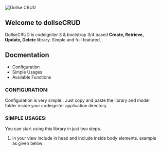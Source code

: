 ![Dollse CRUD]({{site.baseurl}}/https://i.imgur.com/PtAzIZ6.png)

## Welcome to dollseCRUD

DollseCRUD is codeigniter 3 & bootstrap 3/4 based **Create, Retrieve, Update, Delete** library. Simple and full featured.

## Docmentation

- Configuration
- Simple Usages
- Available Functions

### CONFIGURATION:
Configuration is very simple.. Just copy and paste the library and model folder inside your codeigniter application directory.

### SIMPLE USAGES:
You can start using this library in just two steps.
1. in your view include  **<?php echo $header; ?>** in head and include **<?php echo $view ?>** inside body elements. example as given below:

<html>
<head>
    <?php echo $header; ?>
</head>

<body>
<div class="container">
<?php echo $view ?>
    </div>
</body>
</html>

